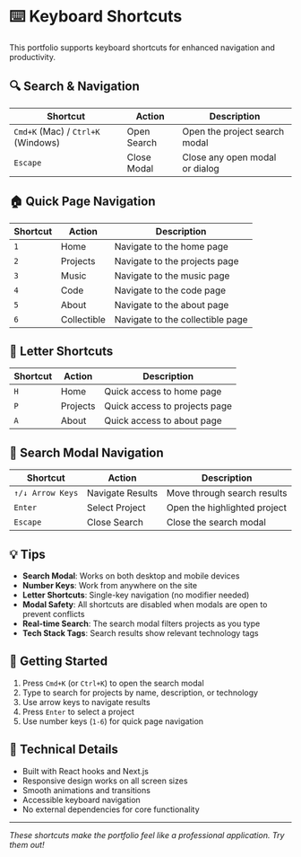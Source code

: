 # ⌨️ Keyboard Shortcuts

This portfolio supports keyboard shortcuts for enhanced navigation and productivity.

## 🔍 Search & Navigation

| Shortcut | Action | Description |
|----------|--------|-------------|
| `Cmd+K` (Mac) / `Ctrl+K` (Windows) | Open Search | Open the project search modal |
| `Escape` | Close Modal | Close any open modal or dialog |

## 🏠 Quick Page Navigation

| Shortcut | Action | Description |
|----------|--------|-------------|
| `1` | Home | Navigate to the home page |
| `2` | Projects | Navigate to the projects page |
| `3` | Music | Navigate to the music page |
| `4` | Code | Navigate to the code page |
| `5` | About | Navigate to the about page |
| `6` | Collectible | Navigate to the collectible page |

## 📝 Letter Shortcuts

| Shortcut | Action | Description |
|----------|--------|-------------|
| `H` | Home | Quick access to home page |
| `P` | Projects | Quick access to projects page |
| `A` | About | Quick access to about page |

## 🎯 Search Modal Navigation

| Shortcut | Action | Description |
|----------|--------|-------------|
| `↑/↓ Arrow Keys` | Navigate Results | Move through search results |
| `Enter` | Select Project | Open the highlighted project |
| `Escape` | Close Search | Close the search modal |

## 💡 Tips

- **Search Modal**: Works on both desktop and mobile devices
- **Number Keys**: Work from anywhere on the site
- **Letter Shortcuts**: Single-key navigation (no modifier needed)
- **Modal Safety**: All shortcuts are disabled when modals are open to prevent conflicts
- **Real-time Search**: The search modal filters projects as you type
- **Tech Stack Tags**: Search results show relevant technology tags

## 🚀 Getting Started

1. Press `Cmd+K` (or `Ctrl+K`) to open the search modal
2. Type to search for projects by name, description, or technology
3. Use arrow keys to navigate results
4. Press `Enter` to select a project
5. Use number keys (`1-6`) for quick page navigation

## 🔧 Technical Details

- Built with React hooks and Next.js
- Responsive design works on all screen sizes
- Smooth animations and transitions
- Accessible keyboard navigation
- No external dependencies for core functionality

---

*These shortcuts make the portfolio feel like a professional application. Try them out!*

